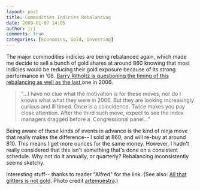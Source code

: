 ```yaml
---
layout: post
title: Commodities Indicies Rebalancing
date: 2009-01-07 14:05
author: jrj
comments: true
categories: [Economics, Gold, Investing]
---
```

The major commodities indicies are being rebalanced again, which made me decide to sell a bunch of gold shares at around 860 knowing that most indicies would be reducing their gold exposure because of its strong performance in '08. <a href="http://www.ritholtz.com/blog/2009/01/here-comes-the-commodity-index-rebalancing/" target="_blank">Barry Ritholtz is questioning the timing of this rebalancing as well as the last </a>one in 2006.
<blockquote>"...I have no clue what the motivation is for these moves, nor do I knows what what they were in 2006. But they are looking increasingly curious and ill timed. Once is a coincidence. Twice makes you pay close attention. After the third such move, expect to see the index managers dragged before a  Congressional panel..."</blockquote>
Being aware of these kinds of events in advance is the kind of ninja move that really makes the difference-- I sold at 860, and will re-buy at around 810. This means I get more ounces for the same money. However, I hadn't really considered that this isn't something that's done on a consistent schedule. Why not do it annually, or quarterly? Rebalancing inconsistently seems sketchy.

Interesting stuff-- thanks to reader "Alfred" for the link. (See also: <a href="/post.cfm/all-that-glitters-is-not-gold" target="_self">All that glitters is not gold</a>. Photo credit <a href="http://www.flickr.com/photos/artemuestra/2941683440/" target="_blank">artemuestra</a>.)

